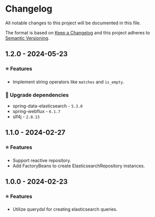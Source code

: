 # Changelog

All notable changes to this project will be documented in this file.

The format is based on [Keep a Changelog](https://keepachangelog.com/en/1.0.0/)
and this project adheres to [Semantic Versioning](https://semver.org/spec/v2.0.0.html).

## 1.2.0 - 2024-05-23

### ⭐ Features

- Implement string operators like `matches` and `is_empty`.

### 🔨 Upgrade dependencies

- spring-data-elasticsearch - `5.3.0`
- spring-webflux - `6.1.7`
- slf4j - `2.0.13`

## 1.1.0 - 2024-02-27

### ⭐ Features

- Support reactive repository.
- Add FactoryBeans to create ElasticsearchRepository instances.

## 1.0.0 - 2024-02-23

### ⭐ Features

- Utilize querydsl for creating elasticsearch queries.
